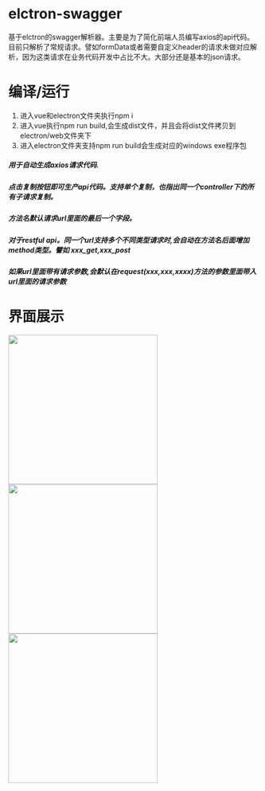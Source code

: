 # elctron-swagger
基于elctron的swagger解析器。主要是为了简化前端人员编写axios的api代码。目前只解析了常规请求。譬如formData或者需要自定义header的请求未做对应解析，因为这类请求在业务代码开发中占比不大。大部分还是基本的json请求。

# 编译/运行
1. 进入vue和electron文件夹执行npm i
2. 进入vue执行npm run build,会生成dist文件，并且会将dist文件拷贝到electron/web文件夹下
3. 进入electron文件夹支持npm run build会生成对应的windows exe程序包

##### 用于自动生成axios请求代码.
##### 点击复制按钮即可生产api代码。支持单个复制，也指出同一个controller下的所有子请求复制。
##### 方法名默认请求url里面的最后一个字段。
##### 对于restful api。同一个url支持多个不同类型请求时,会自动在方法名后面增加method类型。譬如 xxx_get,xxx_post
##### 如果url里面带有请求参数,会默认在request(xxx,xxx,xxxx)方法的参数里面带入url里面的请求参数

# 界面展示
<img style="width:300" src="https://img2018.cnblogs.com/blog/657942/201908/657942-20190816102113655-431513646.png" />
<img style="width:300" src="https://img2018.cnblogs.com/blog/657942/201908/657942-20190816101942528-816549843.jpg" />
<img style="width:300" src="https://img2018.cnblogs.com/blog/657942/201908/657942-20190816102003763-1192723482.jpg" />

